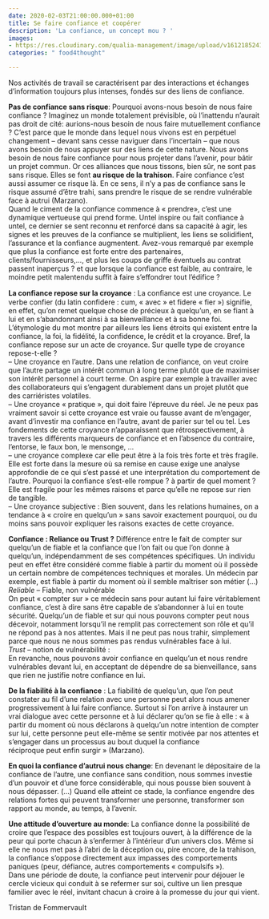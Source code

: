 ```yaml
---
date: 2020-02-03T21:00:00.000+01:00
title: Se faire confiance et coopérer
description: 'La confiance, un concept mou ? '
images:
- https://res.cloudinary.com/qualia-management/image/upload/v1612185241/tdf/aubrey-odom-t1l9q5g7eiq-unsplash_omisds.jpg
categories: " food4thought"

---
```

Nos activités de travail se caractérisent par des interactions et échanges d’information toujours plus intenses, fondés sur des liens de confiance. 

**Pas de confiance sans risque**: Pourquoi avons-nous besoin de nous faire confiance ? Imaginez un monde totalement prévisible, où l’inattendu n’aurait pas droit de cité: aurions-nous besoin de nous faire mutuellement confiance ? C’est parce que le monde dans lequel nous vivons est en perpétuel changement – devant sans cesse naviguer dans l’incertain – que nous avons besoin de nous appuyer sur des liens de cette nature. Nous avons besoin de nous faire confiance pour nous projeter dans l’avenir, pour bâtir un projet commun. Or ces alliances que nous tissons, bien sûr, ne sont pas sans risque. Elles se font **au risque de la trahison**. Faire confiance c’est aussi assumer ce risque là. En ce sens, il n’y a pas de confiance sans le risque assumé d’être trahi, sans prendre le risque de se rendre vulnérable face à autrui (Marzano).   
Quand le ciment de la confiance commence à « prendre», c’est une dynamique vertueuse qui prend forme. Untel inspire ou fait confiance à untel, ce dernier se sent reconnu et renforcé dans sa capacité à agir, les signes et les preuves de la confiance se multiplient, les liens se solidifient, l’assurance et la confiance augmentent. Avez-vous remarqué par exemple que plus la confiance est forte entre des partenaires, clients/fournisseurs,…, et plus les coups de griffe éventuels au contrat passent inaperçus ? et que lorsque la confiance est faible, au contraire, le moindre petit malentendu suffit à faire s’effondrer tout l’édifice ? 

**La confiance repose sur la croyance** : La conﬁance est une croyance. Le verbe confier (du latin confidere : cum, « avec » et fidere « fier ») signifie, en effet, qu’on remet quelque chose de précieux à quelqu’un, en se fiant à lui et en s’abandonnant ainsi à sa bienveillance et à sa bonne foi. L’étymologie du mot montre par ailleurs les liens étroits qui existent entre la confiance, la foi, la fidélité, la confidence, le crédit et la croyance. Bref, la confiance repose sur un acte de croyance. Sur quelle type de croyance repose-t-elle ?  
– Une croyance en l’autre. Dans une relation de confiance, on veut croire que l’autre partage un intérêt commun à long terme plutôt que de maximiser son intérêt personnel à court terme. On aspire par exemple à travailler avec des collaborateurs qui s’engagent durablement dans un projet plutôt que des carriéristes volatiles.  
– Une croyance « pratique », qui doit faire l‘épreuve du réel. Je ne peux pas vraiment savoir si cette croyance est vraie ou fausse avant de m’engager, avant d’investir ma confiance en l’autre, avant de parier sur tel ou tel. Les fondements de cette croyance n’apparaissent que rétrospectivement, à travers les différents marqueurs de confiance et en l’absence du contraire, l’entorse, le faux bon, le mensonge, …  
– une croyance complexe car elle peut être à la fois très forte et très fragile. Elle est forte dans la mesure où sa remise en cause exige une analyse approfondie de ce qui s’est passé et une interprétation du comportement de l’autre. Pourquoi la confiance s’est-elle rompue ? à partir de quel moment ? Elle est fragile pour les mêmes raisons et parce qu’elle ne repose sur rien de tangible.  
– Une croyance subjective : Bien souvent, dans les relations humaines, on a tendance à « croire en quelqu’un » sans savoir exactement pourquoi, ou du moins sans pouvoir expliquer les raisons exactes de cette croyance.

**Confiance : Reliance ou Trust ?** Différence entre le fait de compter sur quelqu’un de fiable et la confiance que l’on fait ou que l’on donne à quelqu’un, indépendamment de ses compétences spécifiques. Un individu peut en effet être considéré comme fiable à partir du moment où il possède un certain nombre de compétences techniques et morales. Un médecin par exemple, est fiable à partir du moment où il semble maîtriser son métier (…)  
_Reliable_ – Fiable, non vulnérable  
On peut « compter sur » ce médecin sans pour autant lui faire véritablement confiance, c’est à dire sans être capable de s’abandonner à lui en toute sécurité. Quelqu’un de fiable et sur qui nous pouvons compter peut nous décevoir, notamment lorsqu’il ne remplit pas correctement son rôle et qu’il ne répond pas à nos attentes. Mais il ne peut pas nous trahir, simplement parce que nous ne nous sommes pas rendus vulnérables face à lui.  
_Trust_ – notion de vulnérabilité :  
En revanche, nous pouvons avoir confiance en quelqu’un et nous rendre vulnérables devant lui, en acceptant de dépendre de sa bienveillance, sans que rien ne justifie notre confiance en lui.

**De la fiabilité à la confiance** : La fiabilité de quelqu’un, que l’on peut constater au fil d’une relation avec une personne peut alors nous amener progressivement à lui faire confiance. Surtout si l’on arrive à instaurer un vrai dialogue avec cette personne et à lui déclarer qu’on se fie à elle : « à partir du moment où nous déclarons à quelqu’un notre intention de compter sur lui, cette personne peut elle-même se sentir motivée par nos attentes et s’engager dans un processus au bout duquel la confiance  
réciproque peut enfin surgir » (Marzano).

**En quoi la confiance d’autrui nous change**: En devenant le dépositaire de la confiance de l’autre, une confiance sans condition, nous sommes investie d’un pouvoir et d’une force considérable, qui nous pousse bien souvent à nous dépasser. (…) Quand elle atteint ce stade, la confiance engendre des relations fortes qui peuvent transformer une personne, transformer son rapport au monde, au temps, à l’avenir.

**Une attitude d’ouverture au monde**: La confiance donne la possibilité de croire que l’espace des possibles est toujours ouvert, à la différence de la peur qui porte chacun à s’enfermer à l’intérieur d’un univers clos. Même si elle ne nous met pas à l’abri de la déception ou, pire encore, de la trahison, la confiance s’oppose directement aux impasses des comportements paniques (peur, défiance, autres comportements « compulsifs »).  
Dans une période de doute, la confiance peut intervenir pour déjouer le cercle vicieux qui conduit à se refermer sur soi, cultive un lien presque familier avec le réel, invitant chacun à croire à la promesse du jour qui vient.

Tristan de Fommervault
